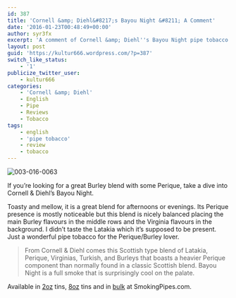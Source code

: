 ```yaml
---
id: 387
title: 'Cornell &amp; Diehl&#8217;s Bayou Night &#8211; A Comment'
date: '2016-01-23T00:48:49+00:00'
author: syr3fx
excerpt: 'A comment of Cornell &amp; Diehl''s Bayou Night pipe tobacco blend. '
layout: post
guid: 'https://kultur666.wordpress.com/?p=387'
switch_like_status:
    - '1'
publicize_twitter_user:
    - kultur666
categories:
    - 'Cornell &amp; Diehl'
    - English
    - Pipe
    - Reviews
    - Tobacco
tags:
    - english
    - 'pipe tobacco'
    - review
    - tobacco
---
```


![003-016-0063](http://localhost:8080/wp-content/uploads/2016/01/003-016-0063.jpg)

If you’re looking for a great Burley blend with some Perique, take a dive into Cornell &amp; Diehl’s Bayou Night.

Toasty and mellow, it is a great blend for afternoons or evenings. Its Perique presence is mostly noticeable but this blend is nicely balanced placing the main Burley flavours in the middle rows and the Virginia flavours in the background. I didn’t taste the Latakia which it’s supposed to be present. Just a wonderful pipe tobacco for the Perique/Burley lover.

> From Cornell &amp; Diehl comes this Scottish type blend of Latakia, Perique, Virginias, Turkish, and Burleys that boasts a heavier Perique component than normally found in a classic Scottish blend. Bayou Night is a full smoke that is surprisingly cool on the palate.

Available in [2oz](http://www.smokingpipes.com/tobacco/by-maker/cornell-diehl/moreinfo.cfm?product_id=27370) tins, [8oz](http://www.smokingpipes.com/tobacco/by-maker/cornell-diehl/moreinfo.cfm?product_id=8225) tins and in [bulk](http://www.smokingpipes.com/tobacco/by-maker/cornell-diehl/bulk/moreinfo.cfm?product_id=66075) at SmokingPipes.com.